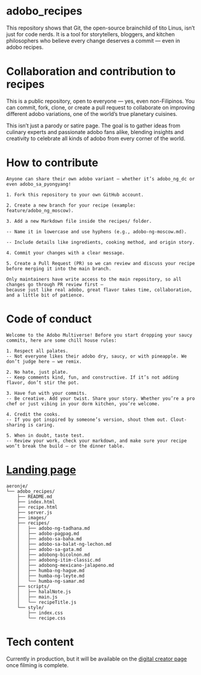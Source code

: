 # adobo_recipes
This repository shows that Git, the open-source brainchild of tito Linus, isn’t just for code nerds. It is a tool for storytellers, bloggers, and kitchen philosophers who believe every change deserves a commit — even in adobo recipes.

# Collaboration and contribution to recipes

This is a public repository, open to everyone — yes, even non-Filipinos. You can commit, fork, clone, or create a pull request to collaborate on improving different adobo variations, one of the world’s true planetary cuisines.

This isn’t just a parody or satire page. The goal is to gather ideas from culinary experts and passionate adobo fans alike, blending insights and creativity to celebrate all kinds of adobo from every corner of the world.

# How to contribute

```
Anyone can share their own adobo variant — whether it’s adobo_ng_dc or even adobo_sa_pyongyang!

1. Fork this repository to your own GitHub account.

2. Create a new branch for your recipe (example: feature/adobo_ng_moscow).

3. Add a new Markdown file inside the recipes/ folder.

-- Name it in lowercase and use hyphens (e.g., adobo-ng-moscow.md).

-- Include details like ingredients, cooking method, and origin story.

4. Commit your changes with a clear message.

5. Create a Pull Request (PR) so we can review and discuss your recipe before merging it into the main branch.

Only maintainers have write access to the main repository, so all changes go through PR review first —
because just like real adobo, great flavor takes time, collaboration, and a little bit of patience.
```

# Code of conduct
```
Welcome to the Adobo Multiverse! Before you start dropping your saucy commits, here are some chill house rules:

1. Respect all palates.
-- Not everyone likes their adobo dry, saucy, or with pineapple. We don’t judge here — we remix.

2. No hate, just plate.
-- Keep comments kind, fun, and constructive. If it’s not adding flavor, don’t stir the pot.

3. Have fun with your commits.
-- Be creative. Add your twist. Share your story. Whether you’re a pro chef or just vibing in your dorm kitchen, you’re welcome.

4. Credit the cooks.
-- If you got inspired by someone’s version, shout them out. Clout-sharing is caring.

5. When in doubt, taste test.
-- Review your work, check your markdown, and make sure your recipe won’t break the build — or the dinner table.
```
# [Landing page](https://phadoborecipes.vercel.app/)
```
aeronje/
└── adobo_recipes/
    ├── README.md
    ├── index.html
    ├── recipe.html
    ├── server.js
    ├── images/
    ├── recipes/
    │   ├── adobo-ng-tadhana.md
    │   ├── adobo-pagpag.md
    │   ├── adobo-sa-baha.md
    │   ├── adobo-sa-balat-ng-lechon.md
    │   ├── adobo-sa-gata.md
    │   ├── adobong-bicolnon.md
    │   ├── adobong-itim-classic.md
    │   ├── adobong-mexicano-jalapeno.md
    │   ├── humba-ng-hague.md
    │   ├── humba-ng-leyte.md
    │   └── humba-ng-samar.md
    ├── scripts/
    │   ├── halalNote.js
    │   ├── main.js
    │   └── recipeTitle.js
    └── style/
        ├── index.css
        └── recipe.css
```
# Tech content
Currently in production, but it will be available on the [digital creator page](https://web.facebook.com/profile.php?id=61579310017234) once filming is complete.
